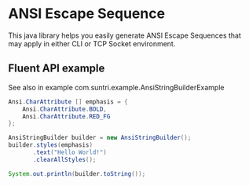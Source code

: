 # ANSI Escape Sequence

This java library helps you easily generate ANSI Escape Sequences that may apply in either CLI or TCP Socket environment. 


## Fluent API example

See also in example com.suntri.example.AnsiStringBuilderExample

```java
Ansi.CharAttribute [] emphasis = {
    Ansi.CharAttribute.BOLD, 
    Ansi.CharAttribute.RED_FG 
};

AnsiStringBuilder builder = new AnsiStringBuilder();
builder.styles(emphasis)
       .text("Hello World!")
       .clearAllStyles();

System.out.println(builder.toString());

```